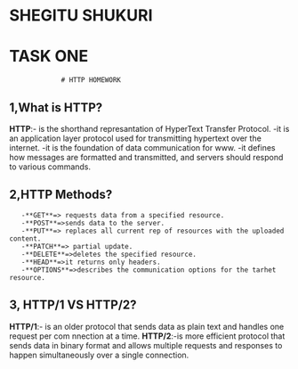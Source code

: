 # SHEGITU SHUKURI
# TASK ONE
                 # HTTP HOMEWORK
## 1,What is HTTP?
**HTTP**:- is the shorthand represantation of HyperText Transfer Protocol.
      -it is an application layer protocol used for transmitting hypertext over the internet.
      -it is the foundation of data communication for www.
      -it defines how messages are formatted and transmitted, and servers should respond to various commands.

## 2,HTTP Methods?
       -**GET**=> requests data from a specified resource.
       -**POST**=>sends data to the server.
       -**PUT**=> replaces all current rep of resources with the uploaded content.
       -**PATCH**=> partial update.
       -**DELETE**=>deletes the specified resource.
       -**HEAD**=>it returns only headers.
       -**OPTIONS**=>describes the communication options for the tarhet resource.

## 3, HTTP/1 VS HTTP/2?
  **HTTP/1**:- is an older protocol that sends data as plain text and handles one request per com
nnection at a time.
  **HTTP/2**:-is more efficient protocol that sends data in binary format and allows multiple requests and responses to happen simultaneously over a single connection.
 

